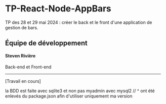# TP-React-Node-AppBars
TP des 28 et 29 mai 2024 : créer le back et le front d'une application de gestion de bars.

## Équipe de développement
#### Steven Rivière
Back-end et Front-end

************************
[Travail en cours]

la BDD est faite avec sqlite3 et non pas myadmin avec mysql2
// ^ ont été enlevés du package.json afin d'utiliser uniquement ma version
